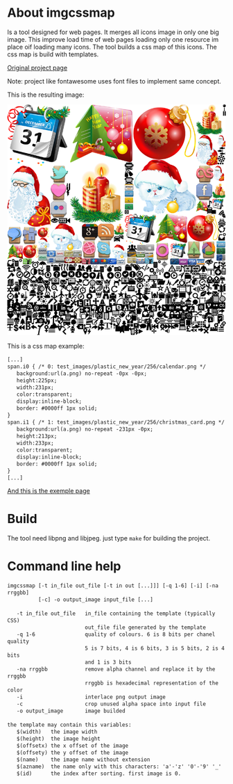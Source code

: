 About imgcssmap
===============

Is a tool designed for web pages. It merges all icons image in only one
big image. This improve load time of web pages loading only one resource
im place oif loading many icons. The tool builds a css map of this icons.
The css map is build with templates.

[Original project page](https://www.arpalert.org/imgcssmap.html)

Note: project like fontawesome uses font files to implement same concept.

This is the resulting image:

![Image map example](imgcssmap.png)

This is a css map example:

```
[...]
span.i0 { /* 0: test_images/plastic_new_year/256/calendar.png */
   background:url(a.png) no-repeat -0px -0px;
   height:225px;
   width:231px;
   color:transparent;
   display:inline-block;
   border: #0000ff 1px solid;
}
span.i1 { /* 1: test_images/plastic_new_year/256/christmas_card.png */
   background:url(a.png) no-repeat -231px -0px;
   height:213px;
   width:233px;
   color:transparent;
   display:inline-block;
   border: #0000ff 1px solid;
}
[...]
```

[And this is the exemple page](https://www.arpalert.org/imgcssmap_example.html)

Build
=====

The tool need libpng and libjpeg. just type `make` for building the project.

Command line help
=================

```
imgcssmap [-t in_file out_file [-t in out [...]]] [-q 1-6] [-i] [-na rrggbb]
          [-c] -o output_image input_file [...]

   -t in_file out_file   in_file containing the template (typically CSS)
                         out_file file generated by the template
   -q 1-6                quality of colours. 6 is 8 bits per chanel quality
                         5 is 7 bits, 4 is 6 bits, 3 is 5 bits, 2 is 4 bits
                         and 1 is 3 bits
   -na rrggbb            remove alpha channel and replace it by the rrggbb
                         rrggbb is hexadecimal representation of the color
   -i                    interlace png output image
   -c                    crop unused alpha space into input file
   -o output_image       image builded

the template may contain this variables:
   $(width)   the image width
   $(height)  the image height
   $(offsetx) the x offset of the image
   $(offsety) the y offset of the image
   $(name)    the image name without extension
   $(azname)  the name only with this characters: 'a'-'z' '0'-'9' '_'
   $(id)      the index after sorting. first image is 0.
```
